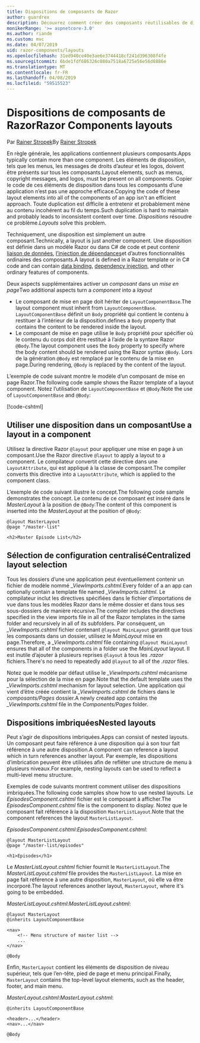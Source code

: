 ```yaml
---
title: Dispositions de composants de Razor
author: guardrex
description: Découvrez comment créer des composants réutilisables de disposition pour les applications de composants de Razor.
monikerRange: '>= aspnetcore-3.0'
ms.author: riande
ms.custom: mvc
ms.date: 04/07/2019
uid: razor-components/layouts
ms.openlocfilehash: 31ed940ce40e3ae6e3744418cf241d396308f4fe
ms.sourcegitcommit: 6bde1fdf686326c080a7518a6725e56e56d8886e
ms.translationtype: MT
ms.contentlocale: fr-FR
ms.lasthandoff: 04/08/2019
ms.locfileid: "59515523"
---
```

# <a name="razor-components-layouts"></a><span data-ttu-id="24136-103">Dispositions de composants de Razor</span><span class="sxs-lookup"><span data-stu-id="24136-103">Razor Components layouts</span></span>

<span data-ttu-id="24136-104">Par [Rainer Stropek](https://www.timecockpit.com)</span><span class="sxs-lookup"><span data-stu-id="24136-104">By [Rainer Stropek](https://www.timecockpit.com)</span></span>

<span data-ttu-id="24136-105">En règle générale, les applications contiennent plusieurs composants.</span><span class="sxs-lookup"><span data-stu-id="24136-105">Apps typically contain more than one component.</span></span> <span data-ttu-id="24136-106">Les éléments de disposition, tels que les menus, les messages de droits d’auteur et les logos, doivent être présents sur tous les composants.</span><span class="sxs-lookup"><span data-stu-id="24136-106">Layout elements, such as menus, copyright messages, and logos, must be present on all components.</span></span> <span data-ttu-id="24136-107">Copier le code de ces éléments de disposition dans tous les composants d’une application n’est pas une approche efficace.</span><span class="sxs-lookup"><span data-stu-id="24136-107">Copying the code of these layout elements into all of the components of an app isn't an efficient approach.</span></span> <span data-ttu-id="24136-108">Toute duplication est difficile à entretenir et probablement mène au contenu incohérent au fil du temps.</span><span class="sxs-lookup"><span data-stu-id="24136-108">Such duplication is hard to maintain and probably leads to inconsistent content over time.</span></span> <span data-ttu-id="24136-109">*Dispositions* résoudre ce problème.</span><span class="sxs-lookup"><span data-stu-id="24136-109">*Layouts* solve this problem.</span></span>

<span data-ttu-id="24136-110">Techniquement, une disposition est simplement un autre composant.</span><span class="sxs-lookup"><span data-stu-id="24136-110">Technically, a layout is just another component.</span></span> <span data-ttu-id="24136-111">Une disposition est définie dans un modèle Razor ou dans C# de code et peut contenir [liaison de données](xref:razor-components/components#data-binding), [l’injection de dépendances](xref:razor-components/dependency-injection)et d’autres fonctionnalités ordinaires des composants.</span><span class="sxs-lookup"><span data-stu-id="24136-111">A layout is defined in a Razor template or in C# code and can contain [data binding](xref:razor-components/components#data-binding), [dependency injection](xref:razor-components/dependency-injection), and other ordinary features of components.</span></span>

<span data-ttu-id="24136-112">Deux aspects supplémentaires activer un *composant* dans un *mise en page*</span><span class="sxs-lookup"><span data-stu-id="24136-112">Two additional aspects turn a *component* into a *layout*</span></span>

* <span data-ttu-id="24136-113">Le composant de mise en page doit hériter de `LayoutComponentBase`.</span><span class="sxs-lookup"><span data-stu-id="24136-113">The layout component must inherit from `LayoutComponentBase`.</span></span> `LayoutComponentBase` <span data-ttu-id="24136-114">définit un `Body` propriété qui contient le contenu à restituer à l’intérieur de la disposition.</span><span class="sxs-lookup"><span data-stu-id="24136-114">defines a `Body` property that contains the content to be rendered inside the layout.</span></span>
* <span data-ttu-id="24136-115">Le composant de mise en page utilise le `Body` propriété pour spécifier où le contenu du corps doit être restitué à l’aide de la syntaxe Razor `@Body`.</span><span class="sxs-lookup"><span data-stu-id="24136-115">The layout component uses the `Body` property to specify where the body content should be rendered using the Razor syntax `@Body`.</span></span> <span data-ttu-id="24136-116">Lors de la génération `@Body` est remplacé par le contenu de la mise en page.</span><span class="sxs-lookup"><span data-stu-id="24136-116">During rendering, `@Body` is replaced by the content of the layout.</span></span>

<span data-ttu-id="24136-117">L’exemple de code suivant montre le modèle d’un composant de mise en page Razor.</span><span class="sxs-lookup"><span data-stu-id="24136-117">The following code sample shows the Razor template of a layout component.</span></span> <span data-ttu-id="24136-118">Notez l’utilisation de `LayoutComponentBase` et `@Body`:</span><span class="sxs-lookup"><span data-stu-id="24136-118">Note the use of `LayoutComponentBase` and `@Body`:</span></span>

[!code-cshtml[](layouts/sample_snapshot/3.x/MasterLayout.cshtml)]

## <a name="use-a-layout-in-a-component"></a><span data-ttu-id="24136-119">Utiliser une disposition dans un composant</span><span class="sxs-lookup"><span data-stu-id="24136-119">Use a layout in a component</span></span>

<span data-ttu-id="24136-120">Utilisez la directive Razor `@layout` pour appliquer une mise en page à un composant.</span><span class="sxs-lookup"><span data-stu-id="24136-120">Use the Razor directive `@layout` to apply a layout to a component.</span></span> <span data-ttu-id="24136-121">Le compilateur convertit cette directive dans une `LayoutAttribute`, qui est appliqué à la classe de composant.</span><span class="sxs-lookup"><span data-stu-id="24136-121">The compiler converts this directive into a `LayoutAttribute`, which is applied to the component class.</span></span>

<span data-ttu-id="24136-122">L’exemple de code suivant illustre le concept.</span><span class="sxs-lookup"><span data-stu-id="24136-122">The following code sample demonstrates the concept.</span></span> <span data-ttu-id="24136-123">Le contenu de ce composant est inséré dans le *MasterLayout* à la position de `@Body`:</span><span class="sxs-lookup"><span data-stu-id="24136-123">The content of this component is inserted into the *MasterLayout* at the position of `@Body`:</span></span>

```cshtml
@layout MasterLayout
@page "/master-list"

<h2>Master Episode List</h2>
```

## <a name="centralized-layout-selection"></a><span data-ttu-id="24136-124">Sélection de configuration centralisé</span><span class="sxs-lookup"><span data-stu-id="24136-124">Centralized layout selection</span></span>

<span data-ttu-id="24136-125">Tous les dossiers d’une une application peut éventuellement contenir un fichier de modèle nommé *_ViewImports.cshtml*.</span><span class="sxs-lookup"><span data-stu-id="24136-125">Every folder of a an app can optionally contain a template file named *_ViewImports.cshtml*.</span></span> <span data-ttu-id="24136-126">Le compilateur inclut les directives spécifiées dans le fichier d’importations de vue dans tous les modèles Razor dans le même dossier et dans tous ses sous-dossiers de manière récursive.</span><span class="sxs-lookup"><span data-stu-id="24136-126">The compiler includes the directives specified in the view imports file in all of the Razor templates in the same folder and recursively in all of its subfolders.</span></span> <span data-ttu-id="24136-127">Par conséquent, un *_ViewImports.cshtml* fichier contenant `@layout MainLayout` garantit que tous les composants dans un dossier, utilisez le *MainLayout* mise en page.</span><span class="sxs-lookup"><span data-stu-id="24136-127">Therefore, a *_ViewImports.cshtml* file containing `@layout MainLayout` ensures that all of the components in a folder use the *MainLayout* layout.</span></span> <span data-ttu-id="24136-128">Il est inutile d’ajouter à plusieurs reprises `@layout` à tous les *.razor* fichiers.</span><span class="sxs-lookup"><span data-stu-id="24136-128">There's no need to repeatedly add `@layout` to all of the *.razor* files.</span></span>

<span data-ttu-id="24136-129">Notez que le modèle par défaut utilise le *_ViewImports.cshtml* mécanisme pour la sélection de la mise en page.</span><span class="sxs-lookup"><span data-stu-id="24136-129">Note that the default template uses the *_ViewImports.cshtml* mechanism for layout selection.</span></span> <span data-ttu-id="24136-130">Une application qui vient d’être créée contient la *_ViewImports.cshtml* de fichiers dans le *composants/Pages* dossier.</span><span class="sxs-lookup"><span data-stu-id="24136-130">A newly created app contains the *_ViewImports.cshtml* file in the *Components/Pages* folder.</span></span>

## <a name="nested-layouts"></a><span data-ttu-id="24136-131">Dispositions imbriquées</span><span class="sxs-lookup"><span data-stu-id="24136-131">Nested layouts</span></span>

<span data-ttu-id="24136-132">Peut s’agir de dispositions imbriquées.</span><span class="sxs-lookup"><span data-stu-id="24136-132">Apps can consist of nested layouts.</span></span> <span data-ttu-id="24136-133">Un composant peut faire référence à une disposition qui à son tour fait référence à une autre disposition.</span><span class="sxs-lookup"><span data-stu-id="24136-133">A component can reference a layout which in turn references another layout.</span></span> <span data-ttu-id="24136-134">Par exemple, les dispositions d’imbrication peuvent être utilisées afin de refléter une structure de menu à plusieurs niveaux.</span><span class="sxs-lookup"><span data-stu-id="24136-134">For example, nesting layouts can be used to reflect a multi-level menu structure.</span></span>

<span data-ttu-id="24136-135">Exemples de code suivants montrent comment utiliser des dispositions imbriquées.</span><span class="sxs-lookup"><span data-stu-id="24136-135">The following code samples show how to use nested layouts.</span></span> <span data-ttu-id="24136-136">Le *EpisodesComponent.cshtml* fichier est le composant à afficher.</span><span class="sxs-lookup"><span data-stu-id="24136-136">The *EpisodesComponent.cshtml* file is the component to display.</span></span> <span data-ttu-id="24136-137">Notez que le composant fait référence à la disposition `MasterListLayout`.</span><span class="sxs-lookup"><span data-stu-id="24136-137">Note that the component references the layout `MasterListLayout`.</span></span>

<span data-ttu-id="24136-138">*EpisodesComponent.cshtml*:</span><span class="sxs-lookup"><span data-stu-id="24136-138">*EpisodesComponent.cshtml*:</span></span>

```cshtml
@layout MasterListLayout
@page "/master-list/episodes"

<h1>Episodes</h1>
```

<span data-ttu-id="24136-139">Le *MasterListLayout.cshtml* fichier fournit le `MasterListLayout`.</span><span class="sxs-lookup"><span data-stu-id="24136-139">The *MasterListLayout.cshtml* file provides the `MasterListLayout`.</span></span> <span data-ttu-id="24136-140">La mise en page fait référence à une autre disposition, `MasterLayout`, où elle va être incorporé.</span><span class="sxs-lookup"><span data-stu-id="24136-140">The layout references another layout, `MasterLayout`, where it's going to be embedded.</span></span>

<span data-ttu-id="24136-141">*MasterListLayout.cshtml*:</span><span class="sxs-lookup"><span data-stu-id="24136-141">*MasterListLayout.cshtml*:</span></span>

```cshtml
@layout MasterLayout
@inherits LayoutComponentBase

<nav>
    <!-- Menu structure of master list -->
    ...
</nav>

@Body
```

<span data-ttu-id="24136-142">Enfin, `MasterLayout` contient les éléments de disposition de niveau supérieur, tels que l’en-tête, pied de page et menu principal.</span><span class="sxs-lookup"><span data-stu-id="24136-142">Finally, `MasterLayout` contains the top-level layout elements, such as the header, footer, and main menu.</span></span>

<span data-ttu-id="24136-143">*MasterLayout.cshtml*:</span><span class="sxs-lookup"><span data-stu-id="24136-143">*MasterLayout.cshtml*:</span></span>

```cshtml
@inherits LayoutComponentBase

<header>...</header>
<nav>...</nav>

@Body
```
